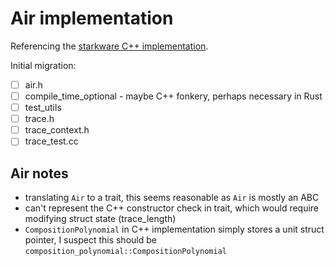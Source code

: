# Air implementation
Referencing the [starkware C++ implementation](https://github.com/starkware-libs/stone-prover/tree/main/src/starkware/air).

Initial migration:
- [ ] air.h
- [ ] compile_time_optional - maybe C++ fonkery, perhaps necessary in Rust
- [ ] test_utils
- [ ] trace.h
- [ ] trace_context.h
- [ ] trace_test.cc

## Air notes
- translating `Air` to a trait, this seems reasonable as `Air` is mostly an ABC
- can't represent the C++ constructor check in trait, which would require modifying struct state (trace_length)
- `CompositionPolynomial` in C++ implementation simply stores a unit struct pointer, I suspect this should be `composition_polynomial::CompositionPolynomial` 


##
